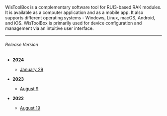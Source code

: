 <rk-head img="/assets/images/release-notes/WisToolBox.png"></rk-head>


WisToolBox is a complementary software tool for RUI3-based RAK modules. It is available as a computer application and as a mobile app. It also supports different operating systems - Windows, Linux, macOS, Android, and iOS. WisToolBox is primarily used for device configuration and management via an intuitive user interface.

---




###### Release Version

- <b> 2024 </b>

    - [January 29](/Release-Notes/WisToolBox/2024/January-29/)

- <b> 2023 </b>

    - [August 9](/Release-Notes/WisToolBox/2023/August-9/)

- <b> 2022 </b>

    - [August 19](/Release-Notes/WisToolBox/2022/August-19/)
